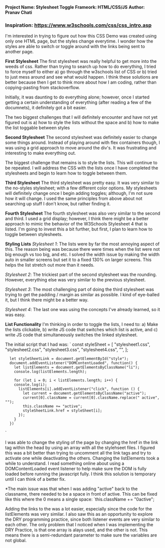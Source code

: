 **Project Name: Stylesheet Toggle**
**Frameork: HTML/CSS/JS**
**Author: Pranav Chati**

### Inspiration: https://www.w3schools.com/css/css_intro.asp

I'm interested in trying to figure out how this CSS Demo was created using only one HTML page, but the styles change everytime. I wonder how the styles are able to switch or toggle around with the links being sent to another page.

**First Stylesheet**
The first stylesheet was really helpful to get more into the weeds of css. Rather than trying to search up how to do everything, I tried to force myself to either a) go through the w3schools list of CSS or b) tried to just mess around and see what would happen. I think these solutions are better because then I get to think more about how I am coding, rather than copying-pasting from stackoverflow.

Initially, it was daunting to do everything alone; however, once I started getting a certain understanding of everything (after reading a few of the documnets), it definitely got a bit easier.

The two biggest challenges that I will definitely encounter and have not yet figured out is a) how to style the lists without the space and b) how to make the list toggable between styles

**Second Stylesheet**
The second stylesheet was definitely easier to change some things around. Instead of playing around with flex containers though, I was using a grid approach to move around the div's. It was frustrating and interesting to make everything out.

The biggest challenge that remains is to style the lists. This will continue to be repeated. I will address the CSS with the lists once I have completed the stylesheets and begin to learn how to toggle between them.

**Third Stylesheet**
The third stylesheet was pretty easy. It was very similar to the no-styles stylesheet; with a few different color options. My stylesheets will definitely change once I begin adding toggles; although, I'm not sure how it will change. I used the same principles from above about not searching up stuff I don't know, but rather finding it.

**Fourth Stylesheet**
The fourth stylesheet was also very similar to the second and third. I used a grid display; however, I think there might be a better approach to mimic the behavior of the W3Schools Stylesheet 4 that is listed. I'm going to invest this a bit further, but first, I plan to learn how to toggle between stylesheets.

**Styling Lists**
_Stylesheet 1_: The lists were by far the most annoying aspect of this. The reason being was because there were times when the list were not big enough vs too big, and etc. I solved the width issue by making the width auto in smaller screens but set it to a fixed 130% on larger screens. This helps the list stretch out more than it needs.

_Stylesheet 2_: The trickiest part of the second stylesheet was the rounding. However, everything else was very similar to the previous stylesheet.

_Stylesheet 3_: The most challenging part of doing the third stylesheet was trying to get the padding / margin as similar as possible. I kind of eye-balled it, but I think there might be a better way.

_Stylesheet 4_: The last one was using the concepts I've already learned, so it was easy.

**List Functionality**
I'm thinking in order to toggle the lists, I need to: a) Make the lists clickable, b) write JS code that switches which list is active, and c) write JS code that simultaneously switches the linked stylesheet.

The initial script that I had was:
`
const styleSheet = [
"stylesheet1.css",
"stylesheet2.css",
"stylesheet3.css",
"stylesheet4.css",
"",
];

      let styleSheetLink = document.getElementById("style");
      document.addEventListener("DOMContentLoaded", function() {
        let listElements = document.getElementsByClassName("li");
        console.log(listElements.length);

        for (let i = 0; i < listElements.length; i++) {
        console.log(i);
          listElements[i].addEventListener("click", function () {
            let current = document.getElementsByClassName("active");
            current[0].className = current[0].className.replace(" active", "");
            this.className += "active";
            styleSheetLink.href = styleSheet[i];
          });
        }
      })

`

I was able to change the styling of the page by changing the href in the link tag within the head by using an array with all the stylehseet files. I figured this was a bit better than trying to uncomment all the link tags and try to activate one while deactivating the others. Changing the listElements took a while to understand. I read something online about using a DOMContentLoaded event listener to help make sure the DOM is fully loaded before running the javascript fully. I think this solution is temporary until I can think of a better fix.

*The main issue was that when I was adding "active" back to the classname, there needed to be a space in front of active. This can be fixed like this where the 0 means a single space: `this.className += "0active"; 

Adding the links to the <a> was a lot easier, especially since the code for the listElements was very similar. I also saw this as an opportunity to explore the DRY programming practice, since both listener events are very similar to each other. The only problem that I noticed when I was implementing the DRY Practice, is that one array is alays used, and the other is not. This means there is a semi-redundant parameter to make sure the variables are not global.